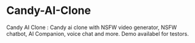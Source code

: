 # Candy-AI-Clone
Candy AI Clone : Candy ai clone with NSFW video generator, NSFW chatbot, AI Companion, voice chat and more. Demo availabel for testors.
